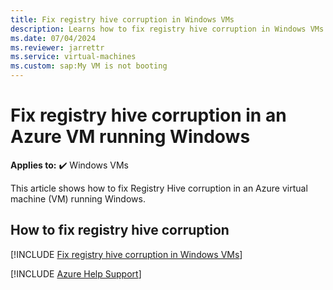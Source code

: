 ```yaml
---
title: Fix registry hive corruption in Windows VMs
description: Learns how to fix registry hive corruption in Windows VMs.
ms.date: 07/04/2024
ms.reviewer: jarrettr
ms.service: virtual-machines
ms.custom: sap:My VM is not booting
---
```

# Fix registry hive corruption in an Azure VM running Windows

**Applies to:** :heavy_check_mark: Windows VMs

This article shows how to fix Registry Hive corruption in an Azure virtual machine (VM) running Windows.

## How to fix registry hive corruption

[!INCLUDE [Fix registry hive corruption in Windows VMs](../../../includes/azure/virtual-machines-windows-fix-corrupted-hive.md)]

[!INCLUDE [Azure Help Support](../../../includes/azure-help-support.md)]